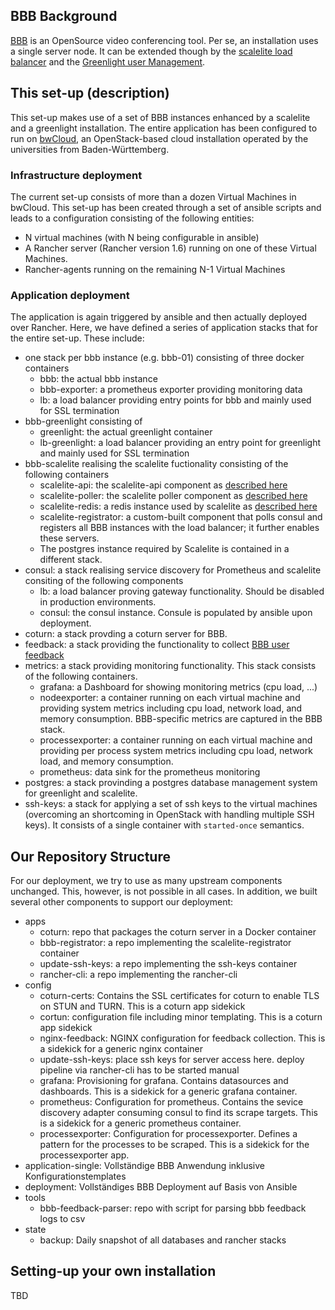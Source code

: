 ## BBB Background

[BBB](https://bigbluebutton.org/) is an OpenSource video conferencing tool. Per se, an installation uses a single server node. It can be extended though by the [scalelite load balancer](https://github.com/blindsidenetworks/scalelite/) and the [Greenlight user Management](https://github.com/bigbluebutton/greenlight/).

## This set-up (description)

This set-up makes use of a set of BBB instances enhanced by a scalelite and a greenlight installation. The entire application has been configured to run on [bwCloud](https://www.bw-cloud.org/), an OpenStack-based cloud installation operated by the universities from Baden-Württemberg.

### Infrastructure deployment

The current set-up consists of more than a dozen Virtual Machines in bwCloud. This set-up has been created through a set of ansible scripts and leads to a configuration consisting of the following entities:
* N virtual machines (with N being configurable in ansible)
* A Rancher server (Rancher version 1.6) running on one of these Virtual Machines.
* Rancher-agents running on the remaining N-1 Virtual Machines

### Application deployment

The application is again triggered by ansible and then actually deployed over Rancher. Here, we have defined a series of application stacks that for the entire set-up. These include:
* one stack per bbb instance (e.g. bbb-01) consisting of three docker containers
   * bbb: the actual bbb instance
   * bbb-exporter: a prometheus exporter providing monitoring data
   * lb: a load balancer providing entry points for bbb and mainly used for SSL termination
* bbb-greenlight consisting of 
   * greenlight: the actual greenlight container
   * lb-greenlight: a load balancer providing an entry point for greenlight and mainly used for SSL termination
 * bbb-scalelite realising the scalelite fuctionality consisting of the following containers
   * scalelite-api: the scalelite-api component as [described here](https://github.com/blindsidenetworks/scalelite/blob/master/docker-README.md)
   * scalelite-poller: the scalelite poller component as  [described here](https://github.com/blindsidenetworks/scalelite/blob/master/docker-README.md)
   * scalelite-redis: a redis instance used by scalelite as  [described here](https://github.com/blindsidenetworks/scalelite/blob/master/docker-README.md)
   * scalelite-registrator: a custom-built component that polls consul and registers all BBB instances with the load balancer; it further enables these servers.
   * The postgres instance required by Scalelite is contained in a different stack.
 * consul: a stack realising service discovery for Prometheus and scalelite consiting of the following components
    * lb: a load balancer proving gateway functionality. Should be disabled in production environments.
    * consul: the consul instance. Consule is populated by ansible upon deployment.
 * coturn: a stack provding a coturn server for BBB. 
 * feedback: a stack providing the functionality to collect [BBB user feedback](https://docs.bigbluebutton.org/2.2/customize.html#collect-feedback-from-the-users) 
 * metrics: a stack providing monitoring functionality. This stack consists of the following containers.
   * grafana: a Dashboard for showing monitoring metrics (cpu load, ...)
   * nodeexporter: a container running on each virtual machine and providing system metrics including cpu load, network load, and memory consumption. BBB-specific metrics are captured in the BBB stack.
   * processexporter: a container running on each virtual machine and providing per process system metrics including cpu load, network load, and memory consumption. 
   * prometheus: data sink for the prometheus monitoring
 * postgres: a stack provinding a postgres database management system for greenlight and scalelite.
 * ssh-keys: a stack for applying a set of ssh keys to the virtual machines (overcoming an shortcoming in OpenStack with handling multiple SSH keys). It consists of a single container with `started-once` semantics.

## Our Repository Structure

For our deployment, we try to use as many upstream components unchanged. This, however, is not possible in all cases. In addition, we built several other components to support our deployment:
* apps
   * coturn: repo that packages the coturn server in a Docker container
   * bbb-registrator: a repo implementing the scalelite-registrator container
   * update-ssh-keys: a repo implementing the ssh-keys container
   * rancher-cli: a repo implementing the rancher-cli
* config
   * coturn-certs: Contains the SSL certificates for coturn to enable TLS on STUN and TURN. This is a coturn app sidekick
   * cortun: configuration file including minor templating. This is a coturn app sidekick
   * nginx-feedback: NGINX configuration for feedback collection. This is a sidekick for a generic nginx container
   * update-ssh-keys: place ssh keys for server access here. deploy pipeline via rancher-cli has to be started manual
   * grafana: Provisioning for grafana. Contains datasources and dashboards. This is a sidekick for a generic grafana container.
   * prometheus: Configuration for prometheus. Contains the sevice discovery adapter consuming consul to find its scrape targets. This is a sidekick for a generic prometheus container.
   * processexporter: Configuration for processexporter. Defines a pattern for the processes to be scraped. This is a sidekick for the processexporter app.
* application-single: Vollständige BBB Anwendung inklusive Konfigurationstemplates
* deployment: Vollständiges BBB Deployment auf Basis von Ansible
* tools
   * bbb-feedback-parser: repo with script for parsing bbb feedback logs to csv
* state
   * backup: Daily snapshot of all databases and rancher stacks

## Setting-up your own installation

TBD